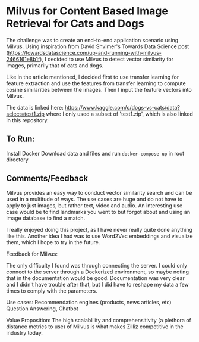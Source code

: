 # Milvus for Content Based Image Retrieval for Cats and Dogs

The challenge was to create an end-to-end application scenario using Milvus. 
Using inspiration from David Shvimer's Towards Data Science post (https://towardsdatascience.com/up-and-running-with-milvus-2466161e8b1f), I decided to use Milvus to detect vector similarity for images, primarily that of cats and dogs.

Like in the article mentioned, I decided first to use transfer learning for feature extraction and use the features from transfer learning to compute cosine similarities between the images. Then I input the feature vectors into Milvus.

The data is linked here: https://www.kaggle.com/c/dogs-vs-cats/data?select=test1.zip where I only used a subset of 'test1.zip', which is also linked in this repository.

## To Run:
Install Docker
Download data and files and run `docker-compose up` in root directory

## Comments/Feedback
Milvus provides an easy way to conduct vector similarity search and can be used in a multitude of ways. The use cases are huge and do not have to apply to just images, but rather text, video and audio. An interesting use case would be to find landmarks you went to but forgot about and using an image database to find a match.

I really enjoyed doing this project, as I have never really quite done anything like this. Another idea I had was to use Word2Vec embeddings and visualize them, which I hope to try in the future. 

Feedback for Milvus:

The only difficulty I found was through connecting the server. I could only connect to the server through a Dockerized environment, so maybe noting that in the documentation would be good.
Documentation was very clear and I didn't have trouble after that, but I did have to reshape my data a few times to comply with the parameters.

Use cases:
Recommendation engines (products, news articles, etc)
Question Answering, Chatbot

Value Proposition: The high scalablility and comprehensitivity (a plethora of distance metrics to use) of Milvus is what makes Zilliz competitive in the industry today. 
